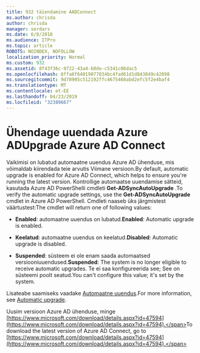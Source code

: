 ```yaml
---
title: 932 täiendamine AADConnect
ms.author: chrisda
author: chrisda
manager: serdars
ms.date: 6/8/2018
ms.audience: ITPro
ms.topic: article
ROBOTS: NOINDEX, NOFOLLOW
localization_priority: Normal
ms.custom: 932
ms.assetid: 8f43f36c-9722-43a4-b0de-c5341c06dac5
ms.openlocfilehash: 8ffa8f64019077034bc4fad61d1d843849c42898
ms.sourcegitcommit: 9d78905c512192ffc4675468abd2efc5f2e4baf4
ms.translationtype: MT
ms.contentlocale: et-EE
ms.lasthandoff: 04/23/2019
ms.locfileid: "32389667"
---
```

# <a name="upgrade-azure-ad-connect"></a><span data-ttu-id="e205f-102">Ühendage uuendada Azure AD</span><span class="sxs-lookup"><span data-stu-id="e205f-102">Upgrade Azure AD Connect</span></span>

<span data-ttu-id="e205f-103">Vaikimisi on lubatud automaatne uuendus Azure AD ühenduse, mis võimaldab kiirendada teie arvutis Viimane versioon.</span><span class="sxs-lookup"><span data-stu-id="e205f-103">By default, automatic upgrade is enabled for Azure AD Connect, which helps to ensure you're running the latest version.</span></span> <span data-ttu-id="e205f-104">Kontrollige automaatse uuendamise sätteid, kasutada Azure AD PowerShelli cmdleti **Get-ADSyncAutoUpgrade** .</span><span class="sxs-lookup"><span data-stu-id="e205f-104">To verify the automatic upgrade settings, use the **Get-ADSyncAutoUpgrade** cmdlet in Azure AD PowerShell.</span></span> <span data-ttu-id="e205f-105">Cmdleti naaseb üks järgmistest väärtustest:</span><span class="sxs-lookup"><span data-stu-id="e205f-105">The cmdlet will return one of following values:</span></span> 

- <span data-ttu-id="e205f-106">**Enabled**: automaatne uuendus on lubatud.</span><span class="sxs-lookup"><span data-stu-id="e205f-106">**Enabled**: Automatic upgrade is enabled.</span></span>

- <span data-ttu-id="e205f-107">**Keelatud**: automaatne uuendus on keelatud.</span><span class="sxs-lookup"><span data-stu-id="e205f-107">**Disabled**: Automatic upgrade is disabled.</span></span>

- <span data-ttu-id="e205f-108">**Suspended**: süsteem ei ole enam saada automaatsed versiooniuuendused.</span><span class="sxs-lookup"><span data-stu-id="e205f-108">**Suspended**: The system is no longer eligible to receive automatic upgrades.</span></span> <span data-ttu-id="e205f-109">Te ei saa konfigureerida see; See on süsteemi poolt seatud.</span><span class="sxs-lookup"><span data-stu-id="e205f-109">You can't configure this value; it's set by the system.</span></span> 

<span data-ttu-id="e205f-110">Lisateabe saamiseks vaadake [Automaatne uuendus](https://docs.microsoft.com/azure/active-directory/connect/active-directory-aadconnect-feature-automatic-upgrade).</span><span class="sxs-lookup"><span data-stu-id="e205f-110">For more information, see [Automatic upgrade](https://docs.microsoft.com/azure/active-directory/connect/active-directory-aadconnect-feature-automatic-upgrade).</span></span>

<span data-ttu-id="e205f-111">Uusim versioon Azure AD ühenduse, minge [https://www.microsoft.com/download/details.aspx?id=47594](https://www.microsoft.com/download/details.aspx?id=47594).</span><span class="sxs-lookup"><span data-stu-id="e205f-111">To download the latest version of Azure AD Connect, go to [https://www.microsoft.com/download/details.aspx?id=47594](https://www.microsoft.com/download/details.aspx?id=47594).</span></span>
